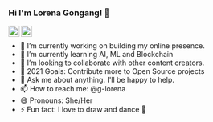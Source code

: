 ### Hi I'm Lorena Gongang! 👋 

[<img align="left" alt="codeSTACKr | Twitter" width="22px" src="https://cdn.jsdelivr.net/npm/simple-icons@v3/icons/twitter.svg" />][twitter]
[<img align="left" alt="codeSTACKr | LinkedIn" width="22px" src="https://cdn.jsdelivr.net/npm/simple-icons@v3/icons/linkedin.svg" />][linkedin]
<br />

- 🔭 I’m currently working on building my online presence. 
- 🌱 I’m currently learning AI, ML and Blockchain
- 👯 I’m looking to collaborate with other content creators.
- 🥅 2021 Goals: Contribute more to Open Source projects
- 💬 Ask me about anything. I'll be happy to help.
- 📫 How to reach me: @g-lorena
- 😄 Pronouns: She/Her
- ⚡ Fun fact: I love to draw and dance 💃 



[twitter]: https://twitter.com/LorenaGongang1
[linkedin]: https://linkedin.com/in/lorena-gongang

